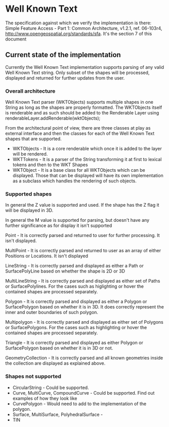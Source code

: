 # Well Known Text

The specification against which we verify the implementation is there: 
Simple Feature Access - Part 1: Common Architecture, v1.2.1, ref. 06-103r4, http://www.opengeospatial.org/standards/sfa. 
It's the section 7 of this document

## Current state of the implementation

Currently the Well Known Text implementation supports parsing of any valid Well Known Text string. Only subset of the 
shapes will be processed, displayed and returned for further updates from the user.   

### Overall architecture

Well Known Text parser (WKTObjects) supports multiple shapes in one String as long as the shapes are properly formatted. 
The WKTObjects itself is renderable and as such should be added to the Renderable Layer using 
renderableLayer.addRenderable(wktObjects);

From the architectural point of view, there are three classes at play as external interface and then the classes for each 
of the Well Known Text shapes that are supported.   
 
 - WKTObjects - It is a core renderable which once it is added to the layer will be rendered. 
 - WKTTokens - It is a parser of the String transforming it at first to lexical tokens and then to the WKT Shapes
 - WKTObject - It is a base class for all WKTObjects which can be displayed. Those that can be displayed will have its 
    own implementation as a subclass which handles the rendering of such objects. 
 
### Supported shapes

In general the Z value is supported and used. If the shape has the Z flag it will be displayed in 3D. 

In general the M value is supported for parsing, but doesn't have any further significance as for display it isn't 
supported 

Point - It is correctly parsed and returned to user for further processing. It isn't displayed. 

MultiPoint - It is correctly parsed and returned to user as an array of either Positions or Locations. It isn't 
displayed

LineString - It is correctly parsed and displayed as either a Path or SurfacePolyLine based on whether the shape is 2D 
or 3D

MultiLineString - It is correctly parsed and displayed as either set of Paths or SurfacePolylines. For the cases such as 
higlighting or hover the contained shapes are processed separately.  

Polygon - It is correctly parsed and displayed as either a Polygon or SurfacePolygon based on whether it is in 3D. It 
does correctly represent the inner and outer boundaries of such polygon.  

Multipolygon - It is correctly parsed and displayed as either set of Polygons or SurfacePolygons. For the cases such as 
highlighting or hover the contained shapes are processed separately.  

Triangle - It is correctly parsed and displayed as either Polygon or SurfacePolygon based on whether it is in 3D or not. 

GeometryCollection - It is correctly parsed and all known geometries inside the collection are displayed as explained 
above. 

### Shapes not supported

- CircularString - Could be supported.
- Curve, MultiCurve, CompoundCurve - Could be supported. Find out examples of how they look like
- CurvePolygon - Would need to add to the implementation of the polygon. 
- Surface, MultiSurface, PolyhedralSurface - 
- TIN